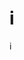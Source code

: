 <!DOCTYPE html>
<html>
<head>
<meta charset="utf-8">
<title>i</title>
</head>
<body>

<h1>i</h1>
<p>i</p>

</body>
</html>
